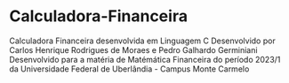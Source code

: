 # Calculadora-Financeira
Calculadora Financeira desenvolvida em Linguagem C
Desenvolvido por Carlos Henrique Rodrigues de Moraes e Pedro Galhardo Germiniani 
Desenvolvido para a matéria de Matémática Financeira do período 2023/1 da Universidade Federal de Uberlândia - Campus Monte Carmelo
